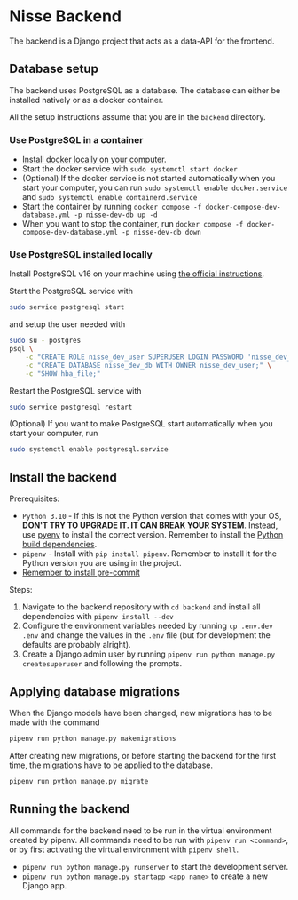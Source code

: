 # Nisse Backend

The backend is a Django project that acts as a data-API for the frontend.

## Database setup

The backend uses PostgreSQL as a database. The database can either be installed
natively or as a docker container.

All the setup instructions assume that you are in the `backend` directory.

### Use PostgreSQL in a container

- [Install docker locally on your computer](https://docs.docker.com/engine/install/).
- Start the docker service with `sudo systemctl start docker`
- (Optional) If the docker service is not started automatically when you start
  your computer, you can run `sudo systemctl enable docker.service` and
  `sudo systemctl enable containerd.service`
- Start the container by running
  `docker compose -f docker-compose-dev-database.yml -p nisse-dev-db up -d`
- When you want to stop the container, run
  `docker compose -f docker-compose-dev-database.yml -p nisse-dev-db down`

### Use PostgreSQL installed locally

Install PostgreSQL v16 on your machine using
[the official instructions](https://www.postgresql.org/download/).

Start the PostgreSQL service with

```bash
sudo service postgresql start
```

and setup the user needed with

```bash
sudo su - postgres
psql \
    -c "CREATE ROLE nisse_dev_user SUPERUSER LOGIN PASSWORD 'nisse_dev_password';" \
    -c "CREATE DATABASE nisse_dev_db WITH OWNER nisse_dev_user;" \
    -c "SHOW hba_file;"
```

Restart the PostgreSQL service with

```bash
sudo service postgresql restart
```

(Optional) If you want to make PostgreSQL start automatically when you start
your computer, run

```bash
sudo systemctl enable postgresql.service
```

## Install the backend

Prerequisites:

- `Python 3.10` - If this is not the Python version that comes with your OS,
  **DON'T TRY TO UPGRADE IT. IT CAN BREAK YOUR SYSTEM**. Instead, use
  [pyenv](https://github.com/pyenv/pyenv) to install the correct version.
  Remember to install the [Python build
  dependencies](https://github.com/pyenv/pyenv#install-python-build-dependencies).
- `pipenv` - Install with `pip install pipenv`. Remember to install it for the
  Python version you are using in the project.
- [Remember to install pre-commit](../README.md#installing-pre-commit)

Steps:

1. Navigate to the backend repository with `cd backend` and install all
   dependencies with `pipenv install --dev`
1. Configure the environment variables needed by running `cp .env.dev .env` and
   change the values in the `.env` file (but for development the defaults are
   probably alright).
1. Create a Django admin user by running
   `pipenv run python manage.py createsuperuser`
   and following the prompts.

## Applying database migrations

When the Django models have been changed, new migrations has to be made with
the command

```bash
pipenv run python manage.py makemigrations
```

After creating new migrations, or before starting the backend for the first
time, the migrations have to be applied to the database.

```bash
pipenv run python manage.py migrate
```

## Running the backend

All commands for the backend need to be run in the virtual environment created
by pipenv. All commands need to be run with `pipenv run <command>`, or by first
activating the virtual environment with `pipenv shell`.

- `pipenv run python manage.py runserver` to start the development server.
- `pipenv run python manage.py startapp <app name>` to create a new Django app.
